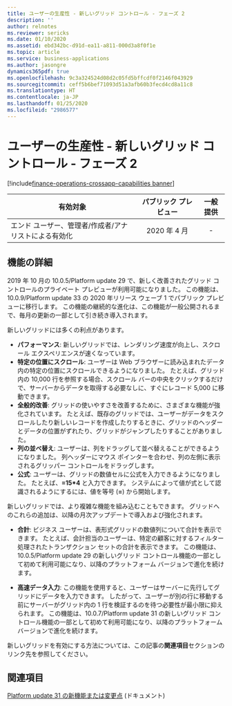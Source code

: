 ```yaml
---
title: ユーザーの生産性 - 新しいグリッド コントロール - フェーズ 2
description: ''
author: relnotes
ms.reviewer: sericks
ms.date: 01/10/2020
ms.assetid: ebd342bc-d91d-ea11-a811-000d3a8f0f1e
ms.topic: article
ms.service: business-applications
ms.author: jasongre
dynamics365pdf: true
ms.openlocfilehash: 9c3a324524d08d2c05fd5bffcdf0f2146f043929
ms.sourcegitcommit: ceff5b6bef71093d51a3afb60b3fecd4cd8a11c8
ms.translationtype: HT
ms.contentlocale: ja-JP
ms.lasthandoff: 01/25/2020
ms.locfileid: "2986577"
---
```

# <a name="user-productivity--new-grid-control--phase-2"></a>ユーザーの生産性 - 新しいグリッド コントロール - フェーズ 2
[!include[finance-operations-crossapp-capabilities banner](../includes/finance-operations-crossapp-capabilities.md)]

| 有効対象    |  パブリック プレビュー | 一般提供 | 
| ---------- | :----------: |:----------: |
|エンド ユーザー、管理者/作成者/アナリストによる有効化|2020 年 4 月| -|






## <a name="feature-details"></a>機能の詳細
<!--feature detail start -->
2019 年 10 月の 10.0.5/Platform update 29 で、新しく改善されたグリッド コントロールのプライベート プレビューが利用可能になりました。 この機能は、10.0.9/Platform update 33 の 2020 年リリース ウェーブ 1 でパブリック プレビューに移行します。 この機能の継続的な進化は、この機能が一般公開されるまで、毎月の更新の一部として引き続き導入されます。

新しいグリッドには多くの利点があります。 

- **パフォーマンス**: 新しいグリッドでは、レンダリング速度が向上し、スクロール エクスペリエンスが速くなっています。
- **特定の位置にスクロール**: ユーザーは Web ブラウザーに読み込まれたデータ内の特定の位置にスクロールできるようになりました。 たとえば、グリッド内の 10,000 行を参照する場合、スクロール バーの中央をクリックするだけで、サーバーからデータを取得する必要なしに、すぐにレコード 5,000 に移動できます。
- **全般的改善**: グリッドの使いやすさを改善するために、さまざまな機能が強化されています。 たとえば、既存のグリッドでは、ユーザーがデータをスクロールしたり新しいレコードを作成したりするときに、グリッドのヘッダーとデータの位置がずれたり、グリッドがジャンプしたりすることがありました。 
- **列の並べ替え**: ユーザーは、列をドラッグして並べ替えることができるようになりました。 列ヘッダーにマウス ポインターを合わせ、列の左側に表示されるグリッパー コントロールをドラッグします。
- **公式**: ユーザーは、グリッドの数値セルに公式を入力できるようになりました。 たとえば、**=15\*4** と入力できます。 システムによって値が式として認識されるようにするには、値を等号 (**=**) から開始します。 

新しいグリッドでは、より複雑な機能を組み込むこともできます。 グリッドへのこれらの追加は、以降の月次アップデートで導入および強化されます。

- **合計**: ビジネス ユーザーは、表形式グリッドの数値列について合計を表示できます。 たとえば、会計担当のユーザーは、特定の顧客に対するフィルター処理されたトランザクション セットの合計を表示できます。 この機能は、10.0.5/Platform update 29 の新しいグリッド コントロール機能の一部として初めて利用可能になり、以降のプラットフォーム バージョンで進化を続けます。

- **高速データ入力**: この機能を使用すると、ユーザーはサーバーに先行してグリッドにデータを入力できます。 したがって、ユーザーが別の行に移動する前にサーバーがグリッド内の 1 行を検証するのを待つ必要性が最小限に抑えられます。 この機能は、10.0.7/Platform update 31 の新しいグリッド コントロール機能の一部として初めて利用可能になり、以降のプラットフォーム バージョンで進化を続けます。

新しいグリッドを有効にする方法については、この記事の**関連項目**セクションのリンク先を参照してください。
<!--feature detail end -->



## <a name="see-also"></a>関連項目

[Platform update 31 の新機能または変更点](https://docs.microsoft.com/dynamics365/fin-ops-core/dev-itpro/get-started/whats-new-platform-update-31) (ドキュメント)





